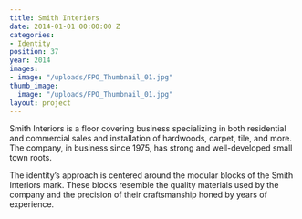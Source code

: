 ```yaml
---
title: Smith Interiors
date: 2014-01-01 00:00:00 Z
categories:
- Identity
position: 37
year: 2014
images:
- image: "/uploads/FPO_Thumbnail_01.jpg"
thumb_image:
  image: "/uploads/FPO_Thumbnail_01.jpg"
layout: project
---
```


Smith Interiors is a floor covering business specializing in both residential and commercial sales and installation of hardwoods, carpet, tile, and more. The company, in business since 1975, has strong and well-developed small town roots.

The identity’s approach is centered around the modular blocks of the Smith Interiors mark. These blocks resemble the quality materials used by the company and the precision of their craftsmanship honed by years of experience.